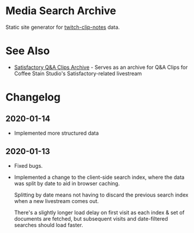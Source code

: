 # Media Search Archive

Static site generator for
	[twitch-clip-notes](https://github.com/SignpostMarv/twitch-clip-notes)
	data.

# See Also

* [Satisfactory Q&A Clips Archive](https://clips.satisfactory.signpostmarv.name/) - Serves as an archive for Q&A Clips for Coffee Stain Studio's Satisfactory-related livestream

# Changelog

## 2020-01-14
* Implemented more structured data

## 2020-01-13
* Fixed bugs.

* Implemented a change to the client-side search index,
	where the data was split by date to aid in browser caching.

	Splitting by date means not having to discard the previous search index when a new livestream comes out.

	There's a slightly longer load delay on first visit as each index & set of documents are fetched, but subsequent visits and date-filtered searches should load faster.
